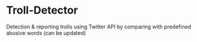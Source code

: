 # Troll-Detector
Detection &amp; reporting trolls using Twitter API by comparing with predefined abusive words (can be updated)
